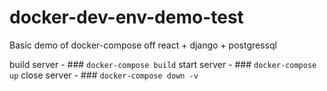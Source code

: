 # docker-dev-env-demo-test

Basic demo of docker-compose off react + django + postgressql

build server - ### `docker-compose build`
start server - ### `docker-compose up`
close server - ### `docker-compose down -v`
